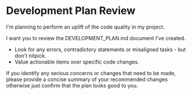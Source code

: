 # Development Plan Review

I'm planning to perform an uplift of the code quality in my project.

I want you to review the DEVELOPMENT_PLAN.md document I've created.

- Look for any errors, contradictory statements or misaligned tasks - but don't nitpick.
- Value actionable items over specific code changes.

If you identify any serious concerns or changes that need to be made, please provide a concise summary of your recommended changes otherwise just confirm that the plan looks good to you.
